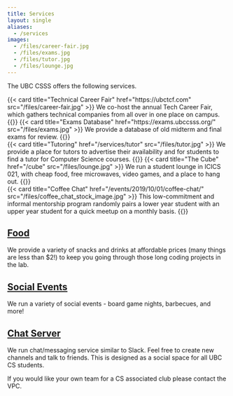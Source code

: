 ```yaml
---
title: Services
layout: single
aliases:
  - /services
images:
  - /files/career-fair.jpg
  - /files/exams.jpg
  - /files/tutor.jpg
  - /files/lounge.jpg
---
```


The UBC CSSS offers the following services.

<div class="card-deck mb-3">
  {{< card title="Technical Career Fair" href="https://ubctcf.com" src="/files/career-fair.jpg" >}}
    We co-host the annual Tech Career Fair, which gathers technical companies from all over in one place on campus.
  {{</ card >}}
  {{< card title="Exams Database" href="https://exams.ubccsss.org/" src="/files/exams.jpg" >}}
    We provide a database of old midterm and final exams for review.
  {{</ card >}}
</div>
<div class="card-deck mb-3">
  {{< card title="Tutoring" href="/services/tutor" src="/files/tutor.jpg" >}}
    We provide a place for tutors to advertise their availability and for students to find a tutor for Computer Science courses.
  {{</ card >}}
  {{< card title="The Cube" href="/cube" src="/files/lounge.jpg" >}}
    We run a student lounge in ICICS 021, with cheap food, free microwaves, video games, and a place to hang out.
  {{</ card >}}
</div>
<div class="card-deck single-card mb-3">
  {{< card title="Coffee Chat" href="/events/2019/10/01/coffee-chat/" src="/files/coffee_chat_stock_image.jpg" >}}
     This low-commitment and informal mentorship program randomly pairs a lower year student with an upper year student for a quick meetup on a monthly basis. 
  {{</ card >}}
</div>

## [Food](cube/menu)

We provide a variety of snacks and drinks at affordable prices (many things are
less than \$2!) to keep you going through those long coding projects in the lab.

## [Social Events](/events)

We run a variety of social events - board game nights, barbecues, and more!

## [Chat Server](https://chat.ubccsss.org)

We run chat/messaging service similar to Slack. Feel free to create new channels
and talk to friends. This is designed as a social space for all UBC CS students.

If you would like your own team for a CS associated club please contact the VPC.
